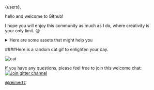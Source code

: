 {users}, 

hello and welcome to Github!

I hope you will enjoy this community as much as I do, where creativity is your only limit. 😍

<details>
<summary>Here are some assets that might help you</summary>
- :octocat: Want to git?    [link](https://try.github.io/)
- 💻 Want to learn code?    [link](https://www.codecademy.com)
- 🤔 Need answers?          [link](https://stackoverflow.com)
- 📰 Want read news?        [link](https://news.ycombinator.com)
- 🏔 Want find inspiration? [link](https://producthunt.com)
- 👋 Want to socialize?     [link](https://gitter.im)
</details>

####Here is a random cat gif to enlighten your day.

![cat](http://thecatapi.com/api/images/get?format=src&type=gif)


If you have any questions, please feel free to join this welcome chat: 
<a href="https://gitter.im/reimertz/welcome">
  <img src="https://badges.gitter.im/reimertz/welcome.svg" alt="Join gitter channel" />
</a>

[@reimertz](http://github.com/reimertz)
